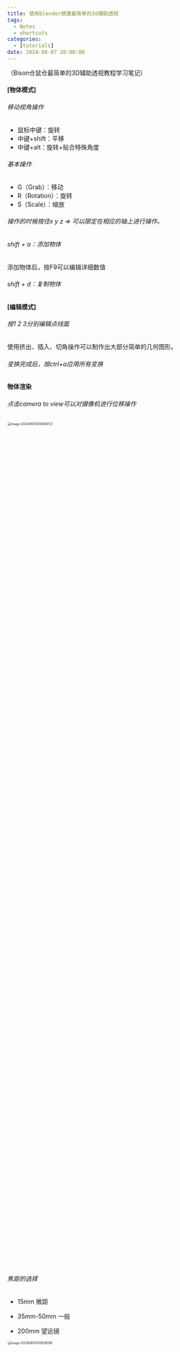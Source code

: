 ```yaml
---
title: 使用blender搭建最简单的3d辅助透视
tags: 
  - Notes
  - shortcuts
categories: 
  - [tutorials]
date: 2024-08-07 20:00:00
---
```


（Bison仓鼠仓最简单的3D辅助透视教程学习笔记）

<!-- more -->

#### [物体模式]

###### 移动视角操作

- 鼠标中键：旋转
- 中键+shift：平移
- 中键+alt：旋转+贴合特殊角度

###### 基本操作

- G（Grab）：移动
- R（Rotation）：旋转
- S（Scale）：缩放

###### 操作的时候按住x y z => 可以限定在相应的轴上进行操作。

###### shift + a：添加物体

添加物体后，按F9可以编辑详细数值

###### shift + d：复制物体

#### [编辑模式]

###### 按1 2 3分别编辑点线面

使用挤出、插入、切角操作可以制作出大部分简单的几何图形。

###### 变换完成后，按ctrl+a应用所有变换

#### 物体渲染

###### 点击camera to view可以对摄像机进行位移操作

<img src="https://pic-poivre.oss-cn-hangzhou.aliyuncs.com/pics/image-20240807005609723.png" alt="image-20240807005609723" style="zoom:50%;" width=50%/>

###### 焦距的选择

- 15mm 微距

- 35mm-50mm 一般

- 200mm 望远镜

<img src="https://pic-poivre.oss-cn-hangzhou.aliyuncs.com/pics/image-20240807005836595.png" alt="image-20240807005836595" style="zoom:50%;" width=50%/>

###### 渲染选项设置

<img src="https://pic-poivre.oss-cn-hangzhou.aliyuncs.com/pics/image-20240807010144963.png" alt="image-20240807010144963" width=50%/>

（按下f12进行渲染）
